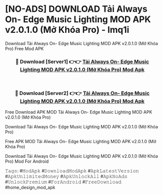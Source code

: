 # [NO-ADS] DOWNLOAD Tải Always On- Edge Music Lighting MOD APK v2.0.1.0 (Mở Khóa Pro) - lmq1i
Download Tải Always On- Edge Music Lighting MOD APK v2.0.1.0 (Mở Khóa Pro) Free Mod APK

<div align="center">
<h3>🔴 Download [Server1] 👉👉 <a href="https://apk-comot.site?title=Tải_Always_On-_Edge_Music_Lighting_MOD_APK_v2.0.1.0_(Mở_Khóa_Pro)">Tải Always On- Edge Music Lighting MOD APK v2.0.1.0 (Mở Khóa Pro) Mod Apk</a></h3><br>

<h3>🔴 Download [Server2] 👉👉 <a href="https://apk-comot.site?title=Tải_Always_On-_Edge_Music_Lighting_MOD_APK_v2.0.1.0_(Mở_Khóa_Pro)">Tải Always On- Edge Music Lighting MOD APK v2.0.1.0 (Mở Khóa Pro) Mod Apk</a></h3>
</div>


Free Download APK MOD Tải Always On- Edge Music Lighting MOD APK v2.0.1.0 (Mở Khóa Pro)

Download Tải Always On- Edge Music Lighting MOD APK v2.0.1.0 (Mở Khóa Pro) 

Free APK MOD Tải Always On- Edge Music Lighting MOD APK v2.0.1.0 (Mở Khóa Pro) 

Download Tải Always On- Edge Music Lighting MOD APK v2.0.1.0 (Mở Khóa Pro) Mod For Android

𝚃𝚊𝚐𝚜: #𝙼𝚘𝚍𝙰𝚙𝚔 #𝙳𝚘𝚠𝚗𝚕𝚘𝚊𝚍𝙼𝚘𝚍𝙰𝚙𝚔 #𝙰𝚙𝚔𝙻𝚊𝚝𝚎𝚜𝚝𝚅𝚎𝚛𝚜𝚒𝚘𝚗 #𝙰𝚙𝚔𝚄𝚗𝚕𝚒𝚖𝚒𝚝𝚎𝚍𝙼𝚘𝚗𝚎𝚢 #𝙰𝚙𝚔𝚄𝚗𝚕𝚘𝚌𝚔𝙰𝚕𝚕 #𝙰𝚙𝚔𝙽𝚘𝙰𝚍𝚜 #𝚄𝚗𝚕𝚘𝚌𝚔𝙿𝚛𝚎𝚖𝚒𝚞𝚖 #𝙵𝚘𝚛𝙰𝚗𝚍𝚛𝚘𝚒𝚍 #𝙵𝚛𝚎𝚎𝙳𝚘𝚠𝚗𝚕𝚘𝚊𝚍 #home_design_mod_apk